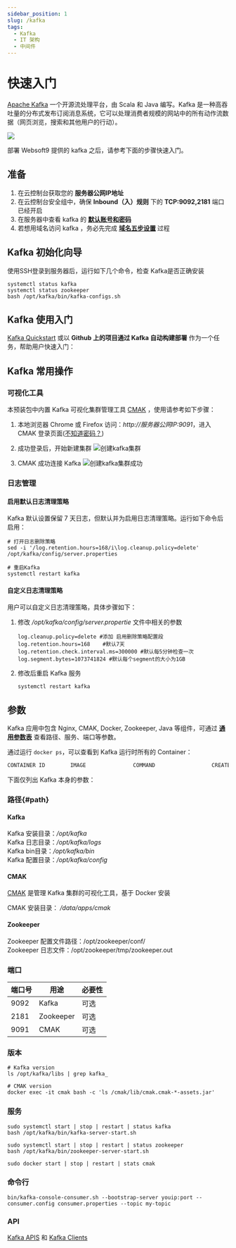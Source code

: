 ```yaml
---
sidebar_position: 1
slug: /kafka
tags:
  - Kafka
  - IT 架构
  - 中间件
---
```


# 快速入门

[Apache Kafka](https://kafka.apache.org) 一个开源流处理平台，由 Scala 和 Java 编写。Kafka 是一种高吞吐量的分布式发布订阅消息系统，它可以处理消费者规模的网站中的所有动作流数据（网页浏览，搜索和其他用户的行动）。

![](https://libs.websoft9.com/Websoft9/DocsPicture/en/kafka/kafka-gui-websoft9.png)

部署 Websoft9 提供的 kafka 之后，请参考下面的步骤快速入门。

## 准备

1. 在云控制台获取您的 **服务器公网IP地址** 
2. 在云控制台安全组中，确保 **Inbound（入）规则** 下的 **TCP:9092,2181** 端口已经开启
3. 在服务器中查看 kafka 的 **[默认账号和密码](./setup/credentials#getpw)**  
4. 若想用域名访问  kafka ，务必先完成 **[域名五步设置](./dns#domain)** 过程

## Kafka 初始化向导

使用SSH登录到服务器后，运行如下几个命令，检查 Kafka是否正确安装

```
systemctl status kafka
systemctl status zookeeper
bash /opt/kafka/bin/kafka-configs.sh
```

## Kafka 使用入门

[Kafka Quickstart](https://kafka.apache.org/quickstart) 或以 **Github 上的项目通过 Kafka 自动构建部署** 作为一个任务，帮助用户快速入门：


## Kafka 常用操作

### 可视化工具

本预装包中内置 Kafka 可视化集群管理工具 [CMAK](https://github.com/yahoo/CMAK) ，使用请参考如下步骤：

1. 本地浏览器 Chrome 或 Firefox 访问：*http://服务器公网IP:9091*，进入 CMAK 登录页面([不知道密码？](./setup/credentials#getpw))

2. 成功登录后，开始新建集群
   ![创建kafka集群](https://libs.websoft9.com/Websoft9/DocsPicture/zh/kafka/kafka-addcluster001-websoft9.png)

3. CMAK 成功连接 Kafka
   ![创建kafka集群成功](https://libs.websoft9.com/Websoft9/DocsPicture/zh/kafka/kafka-addcluster002-websoft9.png)

### 日志管理

#### 启用默认日志清理策略

Kafka 默认设置保留 7 天日志，但默认并为启用日志清理策略。运行如下命令后启用：

```
# 打开日志删除策略
sed -i '/log.retention.hours=168/i\log.cleanup.policy=delete' /opt/kafka/config/server.properties

# 重启Kafka
systemctl restart kafka
```

#### 自定义日志清理策略

用户可以自定义日志清理策略，具体步骤如下：

1. 修改 */opt/kafka/config/server.propertie*  文件中相关的参数
    ```
    log.cleanup.policy=delete #添加 启用删除策略配置段
    log.retention.hours=168    #默认7天
    log.retention.check.interval.ms=300000 #默认每5分钟检查一次
    log.segment.bytes=1073741824 #默认每个segment的大小为1GB
    ```

2. 修改后重启 Kafka 服务
    ```
    systemctl restart kafka
    ```

## 参数

Kafka 应用中包含 Nginx, CMAK, Docker, Zookeeper, Java 等组件，可通过 **[通用参数表](./setup/parameter)** 查看路径、服务、端口等参数。

通过运行 `docker ps`，可以查看到 Kafka 运行时所有的 Container：

```bash
CONTAINER ID        IMAGE               COMMAND                  CREATED             STATUS              PORTS                                NAMES
```


下面仅列出 Kafka 本身的参数：

### 路径{#path}

#### Kafka

Kafka 安装目录：*/opt/kafka*  
Kafka 日志目录：*/opt/kafka/logs*  
Kafka bin目录：*/opt/kafka/bin*  
Kafka 配置目录：*/opt/kafka/config*  

#### CMAK

[CMAK](https://github.com/yahoo/CMAK) 是管理 Kafka 集群的可视化工具，基于 Docker 安装

CMAK 安装目录： */data/apps/cmak*  

#### Zookeeper

Zookeeper 配置文件路径：/opt/zookeeper/conf/  
Zookeeper 日志文件：/opt/zookeeper/tmp/zookeeper.out  


### 端口

| 端口号 | 用途                                          | 必要性 |
| ------ | --------------------------------------------- | ------ |
| 9092   | Kafka | 可选   |
| 2181   | Zookeeper | 可选   |
| 9091   | CMAK  | 可选   |

### 版本

```shell
# Kafka version
ls /opt/kafka/libs | grep kafka_

# CMAK version
docker exec -it cmak bash -c 'ls /cmak/lib/cmak.cmak-*-assets.jar'

```

### 服务

```shell
sudo systemctl start | stop | restart | status kafka
bash /opt/kafka/bin/kafka-server-start.sh

sudo systemctl start | stop | restart | status zookeeper
bash /opt/kafka/bin/zookeeper-server-start.sh

sudo docker start | stop | restart | stats cmak
```

### 命令行

```
bin/kafka-console-consumer.sh --bootstrap-server youip:port --consumer.config consumer.properties --topic my-topic
```

### API

[Kafka APIS](https://kafka.apache.org/documentation/#api) 和 [Kafka Clients](https://cwiki.apache.org/confluence/display/KAFKA/Clients)